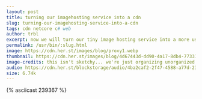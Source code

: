 ```yaml
---
layout: post
title: turning our imagehosting service into a cdn
slug: turning-our-imagehosting-service-into-a-cdn
tags: cdn netcore c# web
author: trbl
excerpt: now we will turn our tiny image hosting service into a more useful content delivery server. Serving other static content, like JavaScript, CSS and Fonts for our blog will give us the opportunity to easily migrate to another primary host, save diskspace and bandwidth and allow us to scale.
permalink: /usr/bin/:slug.html
image: https://cdn.her.st/images/blog/proxy1.webp
thumbnail: https://cdn.her.st/images/blog/4d67443d-dd90-4a17-8db4-77331c144e24.webp
image-credits: this isn't sketchy... we're just organizing unorganized public lists into a database...
audio: https://cdn.her.st/blockstorage/audio/4ba2caf2-2f47-4588-a77d-236c975efd2e.mp3
size: 6.74k
---
```



{% asciicast 239367 %}
<centered>
</centered>